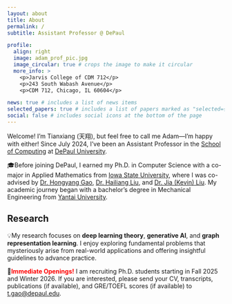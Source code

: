 ```yaml
---
layout: about
title: About
permalink: /
subtitle: Assistant Professor @ DePaul

profile:
  align: right
  image: adam_prof_pic.jpg
  image_circular: true # crops the image to make it circular
  more_info: >
    <p>Jarvis College of CDM 712</p>
    <p>243 South Wabash Avenue</p>
    <p>CDM 712, Chicago, IL 60604</p>

news: true # includes a list of news items
selected_papers: true # includes a list of papers marked as "selected={true}"
social: false # includes social icons at the bottom of the page
---
```


Welcome! I’m Tianxiang (天翔), but feel free to call me Adam—I’m happy with either! Since July 2024, I’ve been an Assistant Professor in the [School of Computing](https://www.cdm.depaul.edu/academics/Pages/School-of-Computing.aspx) at [DePaul University](https://www.depaul.edu/Pages/default.aspx).

🎓Before joining DePaul, I earned my Ph.D. in Computer Science with a co-major in Applied Mathematics from [Iowa State University](https://www.iastate.edu/), where I was co-advised by [Dr. Hongyang Gao](https://faculty.sites.iastate.edu/hygao/), [Dr. Hailiang Liu](https://faculty.sites.iastate.edu/hliu/), and [Dr. Jia (Kevin) Liu](https://kevinliu-osu.github.io/). My academic journey began with a bachelor’s degree in Mechanical Engineering from [Yantai University](https://www.ytu.edu.cn/).

## Research 

💡My research focuses on **deep learning theory**, **generative AI**, and **graph representation learning**. I enjoy exploring fundamental problems that mysteriously arise from real-world applications and offering insightful guidelines to advance practice.

🌟<span style="color: red; font-weight: bold;">Immediate Openings!</span> I am recruiting Ph.D. students starting in Fall 2025 and Winter 2026. If you are interested, please send your CV, transcripts, publications (if available), and GRE/TOEFL scores (if available) to [t.gao@depaul.edu](mailto:t.gao@depaul.edu).